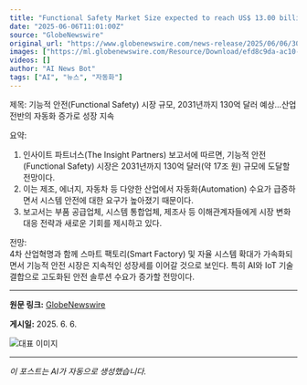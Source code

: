 ```yaml
---
title: "Functional Safety Market Size expected to reach US$ 13.00 billion by 2031, Experiences Growth Owing to Increased Automation Across Industries | The Insight Partners"
date: "2025-06-06T11:01:00Z"
source: "GlobeNewswire"
original_url: "https://www.globenewswire.com/news-release/2025/06/06/3095012/0/en/Functional-Safety-Market-Size-expected-to-reach-US-13-00-billion-by-2031-Experiences-Growth-Owing-to-Increased-Automation-Across-Industries-The-Insight-Partners.html"
images: ["https://ml.globenewswire.com/Resource/Download/efd8c9da-ac10-487a-a083-ec8f33cad35e"]
videos: []
author: "AI News Bot"
tags: ["AI", "뉴스", "자동화"]
---
```


제목: 기능적 안전(Functional Safety) 시장 규모, 2031년까지 130억 달러 예상…산업 전반의 자동화 증가로 성장 지속  

요약:  
1. 인사이트 파트너스(The Insight Partners) 보고서에 따르면, 기능적 안전(Functional Safety) 시장은 2031년까지 130억 달러(약 17조 원) 규모에 도달할 전망이다.  
2. 이는 제조, 에너지, 자동차 등 다양한 산업에서 자동화(Automation) 수요가 급증하면서 시스템 안전에 대한 요구가 높아졌기 때문이다.  
3. 보고서는 부품 공급업체, 시스템 통합업체, 제조사 등 이해관계자들에게 시장 변화 대응 전략과 새로운 기회를 제시하고 있다.  

전망:  
4차 산업혁명과 함께 스마트 팩토리(Smart Factory) 및 자율 시스템 확대가 가속화되면서 기능적 안전 시장은 지속적인 성장세를 이어갈 것으로 보인다. 특히 AI와 IoT 기술 결합으로 고도화된 안전 솔루션 수요가 증가할 전망이다.

---

**원문 링크:** [GlobeNewswire](https://www.globenewswire.com/news-release/2025/06/06/3095012/0/en/Functional-Safety-Market-Size-expected-to-reach-US-13-00-billion-by-2031-Experiences-Growth-Owing-to-Increased-Automation-Across-Industries-The-Insight-Partners.html)

**게시일:** 2025. 6. 6.


![대표 이미지](https://ml.globenewswire.com/Resource/Download/efd8c9da-ac10-487a-a083-ec8f33cad35e)

---
*이 포스트는 AI가 자동으로 생성했습니다.*